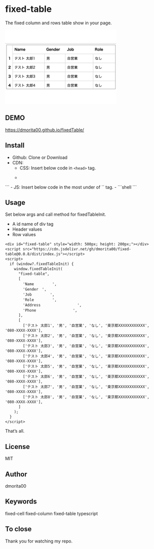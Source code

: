 # fixed-table
The fixed column and rows table show in your page.

![](demo/fixed_table.gif)

## DEMO
https://dmorita00.github.io/fixedTable/

## Install
- Github: Clone or Download
- CDN:
  - CSS: Insert below code in `<head>` tag.
  - ```shell
<link rel="stylesheet" type="text/css" href="https://cdn.jsdelivr.net/gh/dmorita00/fixed-table/dist/style.css">
```
  - JS: Insert below code in the most under of `<body>` tag.
  - ```shell
<script src="https://cdn.jsdelivr.net/gh/dmorita00/fixed-table/dist/index.js"></script>
```

## Usage
Set below args and call method for fixedTableInit.
- A id name of div tag
- Header values
- Row values

```shell
<div id="fixed-table" style="width: 500px; height: 200px;"></div>
<script src="https://cdn.jsdelivr.net/gh/dmorita00/fixed-table@0.0.8/dist/index.js"></script>
<script>
  if (window?.fixedTableInit) {
    window.fixedTableInit(
      "fixed-table",
      [
        'Name　　　　　',
        'Gender　',
        'Job　　　　　',
        'Role　　　　　',
        'Address　　　　　　　　　　',
        'Phone　　　　　　　　　　',
      ],
      [
        ['テスト 太郎1', '男', '自営業', 'なし', '東京都XXXXXXXXXXXX', '080-XXXX-XXXX'],
        ['テスト 太郎2', '男', '自営業', 'なし', '東京都XXXXXXXXXXXX', '080-XXXX-XXXX'],
        ['テスト 太郎3', '男', '自営業', 'なし', '東京都XXXXXXXXXXXX', '080-XXXX-XXXX'],
        ['テスト 太郎4', '男', '自営業', 'なし', '東京都XXXXXXXXXXXX', '080-XXXX-XXXX'],
        ['テスト 太郎5', '男', '自営業', 'なし', '東京都XXXXXXXXXXXX', '080-XXXX-XXXX'],
        ['テスト 太郎6', '男', '自営業', 'なし', '東京都XXXXXXXXXXXX', '080-XXXX-XXXX'],
        ['テスト 太郎7', '男', '自営業', 'なし', '東京都XXXXXXXXXXXX', '080-XXXX-XXXX'],
        ['テスト 太郎8', '男', '自営業', 'なし', '東京都XXXXXXXXXXXX', '080-XXXX-XXXX'],
      ]
    );
  }
</script>
```

That’s all.

## License
MIT

## Author
dmorita00

## Keywords
fixed-cell fixed-column fixed-table typescript

## To close
Thank you for watching my repo.
